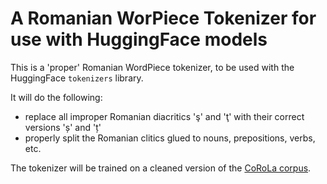 # A Romanian WorPiece Tokenizer for use with HuggingFace models
This is a 'proper' Romanian WordPiece tokenizer, to be used with the HuggingFace `tokenizers` library.

It will do the following:
- replace all improper Romanian diacritics 'ş' and 'ţ' with their correct versions 'ș' and 'ț'
- properly split the Romanian clitics glued to nouns, prepositions, verbs, etc.

The tokenizer will be trained on a cleaned version of the [CoRoLa corpus](https://corola.racai.ro/).
